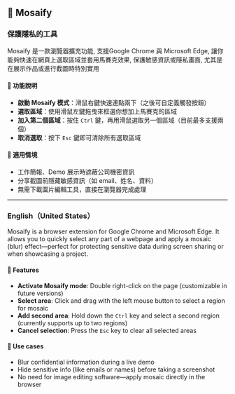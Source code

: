 ## 🧩 Mosaify

### 保護隱私的工具


Mosaify 是一款瀏覽器擴充功能, 支援Google Chrome 與 Microsoft Edge, 讓你能夠快速在網頁上選取區域並套用馬賽克效果, 保護敏感資訊或隱私畫面, 尤其是在展示作品或進行截圖時特別實用

#### 📌 功能說明
- **啟動 Mosaify 模式**：滑鼠右鍵快速連點兩下（之後可自定義觸發按鈕）
- **選取區域**：使用滑鼠左鍵拖曳來框選你想加上馬賽克的區域
- **加入第二個區域**：按住 `Ctrl` 鍵，再用滑鼠選取另一個區域（目前最多支援兩個）
- **取消選取**：按下 `Esc` 鍵即可清除所有選取區域

#### 🧪 適用情境
- 工作簡報、Demo 展示時遮蔽公司機密資訊
- 分享截圖前隱藏敏感資訊（如 email、姓名、資料）
- 無需下載圖片編輯工具，直接在瀏覽器完成處理

---

### English（United States）

Mosaify is a browser extension for Google Chrome and Microsoft Edge. It allows you to quickly select any part of a webpage and apply a mosaic (blur) effect—perfect for protecting sensitive data during screen sharing or when showcasing a project.

#### 📌 Features
- **Activate Mosaify mode**: Double right-click on the page (customizable in future versions)
- **Select area**: Click and drag with the left mouse button to select a region for mosaic
- **Add second area**: Hold down the `Ctrl` key and select a second region (currently supports up to two regions)
- **Cancel selection**: Press the `Esc` key to clear all selected areas

#### 🧪 Use cases
- Blur confidential information during a live demo
- Hide sensitive info (like emails or names) before taking a screenshot
- No need for image editing software—apply mosaic directly in the browser



